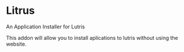 # Litrus
An Application Installer for Lutris

This addon will allow you to install aplications to lutris without using the website.
